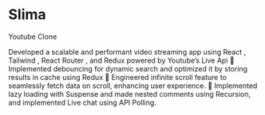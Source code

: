 # Slima
Youtube Clone


Developed a scalable and performant video streaming app using React , Tailwind , React Router , and Redux
powered by Youtube’s Live Api
 Implemented debouncing for dynamic search and optimized it by storing results in cache using Redux
 Engineered infinite scroll feature to seamlessly fetch data on scroll, enhancing user experience.
 Implemented lazy loading with Suspense and made nested comments using Recursion, and implemented
Live chat using API Polling. 
